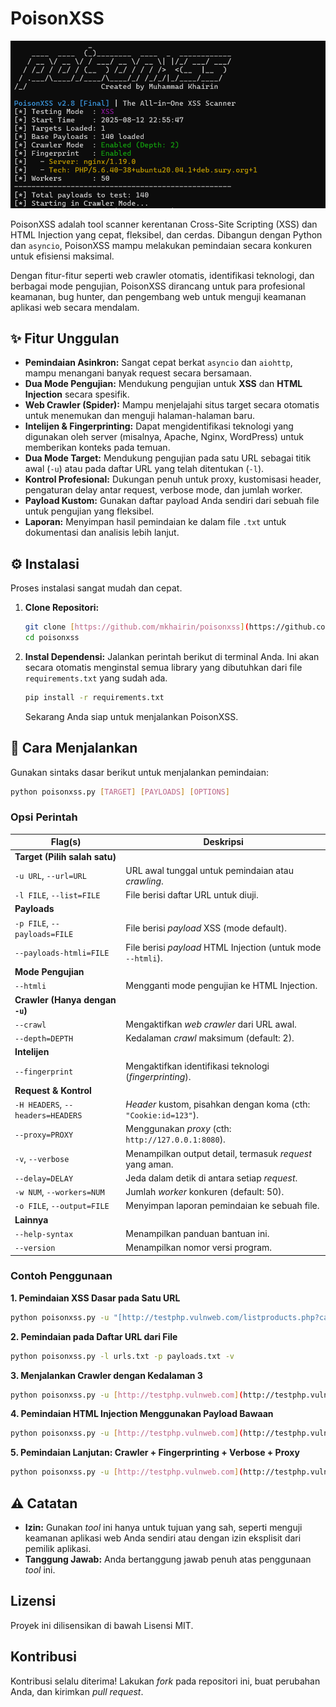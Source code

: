 # PoisonXSS

![PoisonXSS Banner](https://github.com/mkhairin/poisonxss/blob/main/img/banner.png)

PoisonXSS adalah tool scanner kerentanan Cross-Site Scripting (XSS) dan HTML Injection yang cepat, fleksibel, dan cerdas. Dibangun dengan Python dan `asyncio`, PoisonXSS mampu melakukan pemindaian secara konkuren untuk efisiensi maksimal.

Dengan fitur-fitur seperti web crawler otomatis, identifikasi teknologi, dan berbagai mode pengujian, PoisonXSS dirancang untuk para profesional keamanan, bug hunter, dan pengembang web untuk menguji keamanan aplikasi web secara mendalam.

## ✨ Fitur Unggulan

- **Pemindaian Asinkron:** Sangat cepat berkat `asyncio` dan `aiohttp`, mampu menangani banyak request secara bersamaan.
- **Dua Mode Pengujian:** Mendukung pengujian untuk **XSS** dan **HTML Injection** secara spesifik.
- **Web Crawler (Spider):** Mampu menjelajahi situs target secara otomatis untuk menemukan dan menguji halaman-halaman baru.
- **Intelijen & Fingerprinting:** Dapat mengidentifikasi teknologi yang digunakan oleh server (misalnya, Apache, Nginx, WordPress) untuk memberikan konteks pada temuan.
- **Dua Mode Target:** Mendukung pengujian pada satu URL sebagai titik awal (`-u`) atau pada daftar URL yang telah ditentukan (`-l`).
- **Kontrol Profesional:** Dukungan penuh untuk proxy, kustomisasi header, pengaturan delay antar request, verbose mode, dan jumlah worker.
- **Payload Kustom:** Gunakan daftar payload Anda sendiri dari sebuah file untuk pengujian yang fleksibel.
- **Laporan:** Menyimpan hasil pemindaian ke dalam file `.txt` untuk dokumentasi dan analisis lebih lanjut.

## ⚙️ Instalasi

Proses instalasi sangat mudah dan cepat.

1.  **Clone Repositori:**
    ```bash
    git clone [https://github.com/mkhairin/poisonxss](https://github.com/mkhairin/poisonxss)
    cd poisonxss
    ```

2.  **Instal Dependensi:**
    Jalankan perintah berikut di terminal Anda. Ini akan secara otomatis menginstal semua library yang dibutuhkan dari file `requirements.txt` yang sudah ada.
    ```bash
    pip install -r requirements.txt
    ```
    Sekarang Anda siap untuk menjalankan PoisonXSS.

## 🚀 Cara Menjalankan

Gunakan sintaks dasar berikut untuk menjalankan pemindaian:
```bash
python poisonxss.py [TARGET] [PAYLOADS] [OPTIONS]
```

### Opsi Perintah

| Flag(s)                         | Deskripsi                                                        |
| ------------------------------- | ---------------------------------------------------------------- |
| **Target (Pilih salah satu)** |                                                                  |
| `-u URL`, `--url=URL`           | URL awal tunggal untuk pemindaian atau *crawling*.               |
| `-l FILE`, `--list=FILE`        | File berisi daftar URL untuk diuji.                              |
| **Payloads** |                                                                  |
| `-p FILE`, `--payloads=FILE`    | File berisi *payload* XSS (mode default).                        |
| `--payloads-htmli=FILE`         | File berisi *payload* HTML Injection (untuk mode `--htmli`).     |
| **Mode Pengujian** |                                                                  |
| `--htmli`                       | Mengganti mode pengujian ke HTML Injection.                      |
| **Crawler (Hanya dengan `-u`)** |                                                                  |
| `--crawl`                       | Mengaktifkan *web crawler* dari URL awal.                        |
| `--depth=DEPTH`                 | Kedalaman *crawl* maksimum (default: 2).                         |
| **Intelijen** |                                                                  |
| `--fingerprint`                 | Mengaktifkan identifikasi teknologi (*fingerprinting*).          |
| **Request & Kontrol** |                                                                  |
| `-H HEADERS`, `--headers=HEADERS` | *Header* kustom, pisahkan dengan koma (cth: `"Cookie:id=123"`).  |
| `--proxy=PROXY`                 | Menggunakan *proxy* (cth: `http://127.0.0.1:8080`).               |
| `-v`, `--verbose`               | Menampilkan output detail, termasuk *request* yang aman.         |
| `--delay=DELAY`                 | Jeda dalam detik di antara setiap *request*.                     |
| `-w NUM`, `--workers=NUM`       | Jumlah *worker* konkuren (default: 50).                          |
| `-o FILE`, `--output=FILE`      | Menyimpan laporan pemindaian ke sebuah file.                     |
| **Lainnya** |                                                                  |
| `--help-syntax`                 | Menampilkan panduan bantuan ini.                                 |
| `--version`                     | Menampilkan nomor versi program.                                 |

### Contoh Penggunaan

**1. Pemindaian XSS Dasar pada Satu URL**
```bash
python poisonxss.py -u "[http://testphp.vulnweb.com/listproducts.php?cat=1](http://testphp.vulnweb.com/listproducts.php?cat=1)" -p payloads.txt
```

**2. Pemindaian pada Daftar URL dari File**
```bash
python poisonxss.py -l urls.txt -p payloads.txt -v
```

**3. Menjalankan Crawler dengan Kedalaman 3**
```bash
python poisonxss.py -u [http://testphp.vulnweb.com](http://testphp.vulnweb.com) -p payloads.txt --crawl --depth 3
```

**4. Pemindaian HTML Injection Menggunakan Payload Bawaan**
```bash
python poisonxss.py -u [http://testphp.vulnweb.com](http://testphp.vulnweb.com) --htmli
```

**5. Pemindaian Lanjutan: Crawler + Fingerprinting + Verbose + Proxy**
```bash
python poisonxss.py -u [http://testphp.vulnweb.com](http://testphp.vulnweb.com) -p payloads.txt --crawl --fingerprint -v --proxy [http://127.0.0.1:8080](http://127.0.0.1:8080)
```

## ⚠️ Catatan

- **Izin:** Gunakan *tool* ini hanya untuk tujuan yang sah, seperti menguji keamanan aplikasi web Anda sendiri atau dengan izin eksplisit dari pemilik aplikasi.
- **Tanggung Jawab:** Anda bertanggung jawab penuh atas penggunaan *tool* ini.

## Lizensi

Proyek ini dilisensikan di bawah Lisensi MIT.

## Kontribusi

Kontribusi selalu diterima! Lakukan *fork* pada repositori ini, buat perubahan Anda, dan kirimkan *pull request*.

